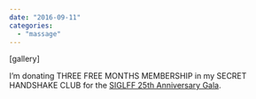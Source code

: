 ```yaml
---
date: "2016-09-11"
categories: 
  - "massage"
---
```


\[gallery\]

I’m donating THREE FREE MONTHS MEMBERSHIP in my SECRET HANDSHAKE CLUB for the [SIGLFF 25th Anniversary Gala](http://siglff.org).

